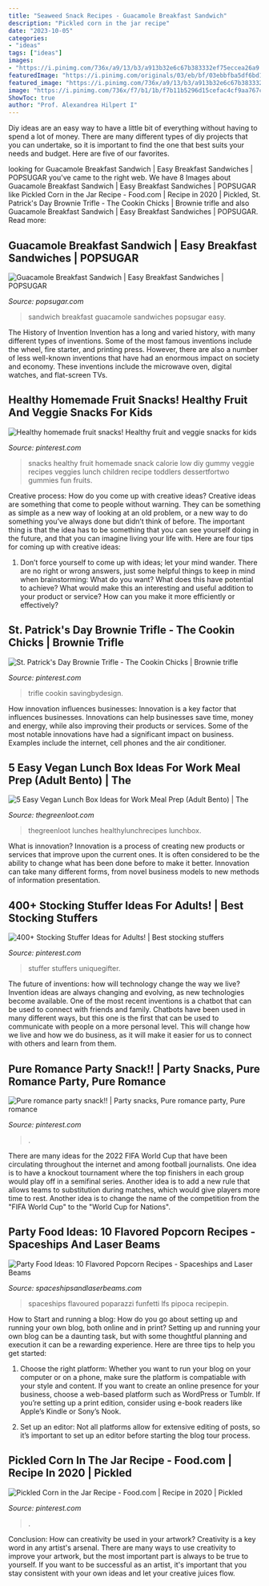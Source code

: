 ```yaml
---
title: "Seaweed Snack Recipes - Guacamole Breakfast Sandwich"
description: "Pickled corn in the jar recipe"
date: "2023-10-05"
categories:
- "ideas"
tags: ["ideas"]
images:
- "https://i.pinimg.com/736x/a9/13/b3/a913b32e6c67b383332ef75eccea26a9.jpg"
featuredImage: "https://i.pinimg.com/originals/03/eb/bf/03ebbfba5df6bd193dce7f78985d789d.jpg"
featured_image: "https://i.pinimg.com/736x/a9/13/b3/a913b32e6c67b383332ef75eccea26a9.jpg"
image: "https://i.pinimg.com/736x/f7/b1/1b/f7b11b5296d15cefac4cf9aa767c61df.jpg"
ShowToc: true
author: "Prof. Alexandrea Hilpert I"
---
```



Diy ideas are an easy way to have a little bit of everything without having to spend a lot of money. There are many different types of diy projects that you can undertake, so it is important to find the one that best suits your needs and budget. Here are five of our favorites.

	

		
looking for Guacamole Breakfast Sandwich | Easy Breakfast Sandwiches | POPSUGAR you've came to the right web. We have 8 Images about Guacamole Breakfast Sandwich | Easy Breakfast Sandwiches | POPSUGAR like Pickled Corn in the Jar Recipe - Food.com | Recipe in 2020 | Pickled, St. Patrick&#039;s Day Brownie Trifle - The Cookin Chicks | Brownie trifle and also Guacamole Breakfast Sandwich | Easy Breakfast Sandwiches | POPSUGAR. Read more:
		
    
## Guacamole Breakfast Sandwich | Easy Breakfast Sandwiches | POPSUGAR

<img loading=lazy src="https://media1.popsugar-assets.com/files/thumbor/7BszBxef3HVlCPG525vj6C4b32o/fit-in/728xorig/filters:format_auto-!!-:strip_icc-!!-/2017/11/02/051/n/43405953/20a13a32b05b65ef_guac/i/Guacamole-Breakfast-Sandwich.jpg" onerror="this.onerror=null;this.src='https://tse4.mm.bing.net/th?id=OIP.jMzI1isS1blrgb9Qgp8zkQHaLH&amp;pid=15.1';" alt="Guacamole Breakfast Sandwich | Easy Breakfast Sandwiches | POPSUGAR">

_Source: popsugar.com_

>sandwich breakfast guacamole sandwiches popsugar easy. 

	

The History of Invention
Invention has a long and varied history, with many different types of inventions. Some of the most famous inventions include the wheel, fire starter, and printing press. However, there are also a number of less well-known inventions that have had an enormous impact on society and economy. These inventions include the microwave oven, digital watches, and flat-screen TVs.

    
## Healthy Homemade Fruit Snacks! Healthy Fruit And Veggie Snacks For Kids

<img loading=lazy src="https://i.pinimg.com/736x/a9/13/b3/a913b32e6c67b383332ef75eccea26a9.jpg" onerror="this.onerror=null;this.src='https://tse4.mm.bing.net/th?id=OIP.ImmthtE7Ss8_JK0q57tuCgAAAA&amp;pid=15.1';" alt="Healthy homemade fruit snacks! Healthy fruit and veggie snacks for kids">

_Source: pinterest.com_

>snacks healthy fruit homemade snack calorie low diy gummy veggie recipes veggies lunch children recipe toddlers dessertfortwo gummies fun fruits. 

	

Creative process: How do you come up with creative ideas?
Creative ideas are something that come to people without warning. They can be something as simple as a new way of looking at an old problem, or a new way to do something you’ve always done but didn’t think of before. The important thing is that the idea has to be something that you can see yourself doing in the future, and that you can imagine living your life with. Here are four tips for coming up with creative ideas: 
1. Don’t force yourself to come up with ideas; let your mind wander. There are no right or wrong answers, just some helpful things to keep in mind when brainstorming: What do you want? What does this have potential to achieve? What would make this an interesting and useful addition to your product or service? How can you make it more efficiently or effectively? 


    
## St. Patrick&#039;s Day Brownie Trifle - The Cookin Chicks | Brownie Trifle

<img loading=lazy src="https://i.pinimg.com/736x/f5/2c/e5/f52ce576ab0b2061b25620b27b9886a9.jpg" onerror="this.onerror=null;this.src='https://tse1.mm.bing.net/th?id=OIP._3_gtByYBo23tFhvLuIkoAHaJ3&amp;pid=15.1';" alt="St. Patrick&#039;s Day Brownie Trifle - The Cookin Chicks | Brownie trifle">

_Source: pinterest.com_

>trifle cookin savingbydesign. 

	

How innovation influences businesses:
Innovation is a key factor that influences businesses. Innovations can help businesses save time, money and energy, while also improving their products or services. Some of the most notable innovations have had a significant impact on business. Examples include the internet, cell phones and the air conditioner.

    
## 5 Easy Vegan Lunch Box Ideas For Work Meal Prep (Adult Bento) | The

<img loading=lazy src="https://thegreenloot.com/wp-content/uploads/2019/02/easy-vegan-lunch-box-ideas-work-5-667x1024.jpg" onerror="this.onerror=null;this.src='https://tse3.mm.bing.net/th?id=OIP.iYMhsr4yjLACxOAzl6-d3QHaLX&amp;pid=15.1';" alt="5 Easy Vegan Lunch Box Ideas for Work Meal Prep (Adult Bento) | The">

_Source: thegreenloot.com_

>thegreenloot lunches healthylunchrecipes lunchbox. 

	

What is innovation?
Innovation is a process of creating new products or services that improve upon the current ones. It is often considered to be the ability to change what has been done before to make it better. Innovation can take many different forms, from novel business models to new methods of information presentation.

    
## 400+ Stocking Stuffer Ideas For Adults! | Best Stocking Stuffers

<img loading=lazy src="https://i.pinimg.com/736x/8a/0d/c8/8a0dc889d58aa4bad6d09f6e076cc589.jpg" onerror="this.onerror=null;this.src='https://tse2.mm.bing.net/th?id=OIP.9JyhLlm6QJiDXRq8rUDgBwHaO0&amp;pid=15.1';" alt="400+ Stocking Stuffer Ideas for Adults! | Best stocking stuffers">

_Source: pinterest.com_

>stuffer stuffers uniquegifter. 

	

The future of inventions: how will technology change the way we live?
Invention ideas are always changing and evolving, as new technologies become available. One of the most recent inventions is a chatbot that can be used to connect with friends and family. Chatbots have been used in many different ways, but this one is the first that can be used to communicate with people on a more personal level. This will change how we live and how we do business, as it will make it easier for us to connect with others and learn from them.

    
## Pure Romance Party Snack!! | Party Snacks, Pure Romance Party, Pure Romance

<img loading=lazy src="https://i.pinimg.com/originals/03/eb/bf/03ebbfba5df6bd193dce7f78985d789d.jpg" onerror="this.onerror=null;this.src='https://tse1.mm.bing.net/th?id=OIP.0e3All8yzYzFanZazuKHAgAAAA&amp;pid=15.1';" alt="Pure romance party snack!! | Party snacks, Pure romance party, Pure romance">

_Source: pinterest.com_

>. 

	

There are many ideas for the 2022 FIFA World Cup that have been circulating throughout the internet and among football journalists. One idea is to have a knockout tournament where the top finishers in each group would play off in a semifinal series. Another idea is to add a new rule that allows teams to substitution during matches, which would give players more time to rest. Another idea is to change the name of the competition from the "FIFA World Cup" to the "World Cup for Nations".

    
## Party Food Ideas: 10 Flavored Popcorn Recipes - Spaceships And Laser Beams

<img loading=lazy src="https://spaceshipsandlaserbeams.com/wp-content/uploads/2015/09/10-flavored-popcorn-recipes.jpg" onerror="this.onerror=null;this.src='https://tse4.mm.bing.net/th?id=OIP._VEJFFIr9eScVc9pjtF2LgHaLZ&amp;pid=15.1';" alt="Party Food Ideas: 10 Flavored Popcorn Recipes - Spaceships and Laser Beams">

_Source: spaceshipsandlaserbeams.com_

>spaceships flavoured poparazzi funfetti lfs pipoca recipepin. 

	

How to Start and running a blog: How do you go about setting up and running your own blog, both online and in print?
Setting up and running your own blog can be a daunting task, but with some thoughtful planning and execution it can be a rewarding experience. Here are three tips to help you get started:
1. Choose the right platform: Whether you want to run your blog on your computer or on a phone, make sure the platform is compatiable with your style and content. If you want to create an online presence for your business, choose a web-based platform such as WordPress or Tumblr. If you’re setting up a print edition, consider using e-book readers like Apple’s Kindle or Sony’s Nook.

2. Set up an editor: Not all platforms allow for extensive editing of posts, so it’s important to set up an editor before starting the blog tour process.

    
## Pickled Corn In The Jar Recipe - Food.com | Recipe In 2020 | Pickled

<img loading=lazy src="https://i.pinimg.com/736x/f7/b1/1b/f7b11b5296d15cefac4cf9aa767c61df.jpg" onerror="this.onerror=null;this.src='https://tse3.mm.bing.net/th?id=OIP.te5pJxaFGF_ISr7P_F_1KAHaNK&amp;pid=15.1';" alt="Pickled Corn in the Jar Recipe - Food.com | Recipe in 2020 | Pickled">

_Source: pinterest.com_

>. 

	

Conclusion: How can creativity be used in your artwork?
Creativity is a key word in any artist's arsenal. There are many ways to use creativity to improve your artwork, but the most important part is always to be true to yourself. If you want to be successful as an artist, it's important that you stay consistent with your own ideas and let your creative juices flow.


